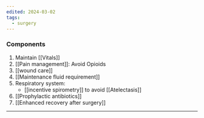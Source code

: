 ```yaml
---
edited: 2024-03-02
tags:
  - surgery
---
```

### Components
1. Maintain [[Vitals]] 
2. [[Pain management]]: Avoid Opioids 
3. [[wound care]] 
4. [[Maintenance fluid requirement]] 
5. Respiratory system: 
	- [[incentive spirometry]] to avoid [[Atelectasis]] 
6. [[Prophylactic antibiotics]] 
7. [[Enhanced recovery after surgery]] 

---
